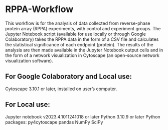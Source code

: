 # RPPA-Workflow
This workflow is for the analysis of data collected from reverse-phase protein array (RPPA) experiments, with control and experiment groups. The Jupyter Notebook script (available for use locally or through Google Colaboratory) takes the RPPA data in the form of a CSV file and calculates the statistical significance of each endpoint (protein). The results of the analysis are then made available in the Jupyter Notebook output cells and in the form of a network visualization in Cytoscape (an open-source network visualization software).
## For Google Colaboratory and Local use:
  Cytoscape 3.10.1 or later, installed on user’s computer.
## For Local use:
  Jupyter notebook v2023.4.1011241018 or later
  Python 3.10.9 or later
  Python packages:
    py4cytoscape
    pandas
    NumPy
    SciPy
